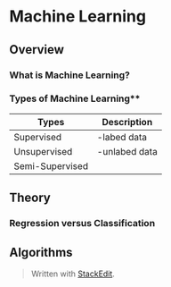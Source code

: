 
# Machine Learning

## Overview

### What is Machine Learning?


### Types of Machine Learning**
|  Types         |  Description      |
|----------------|------------------|
|Supervised      |-labed data      |
|Unsupervised    | -unlabed data   |
|Semi-Supervised |                 |
  
## Theory

### Regression versus Classification


## Algorithms

> Written with [StackEdit](https://stackedit.io/).
<!--stackedit_data:
eyJoaXN0b3J5IjpbNjM5NzY5NzY3LDMzMTU1ODY5Nl19
-->